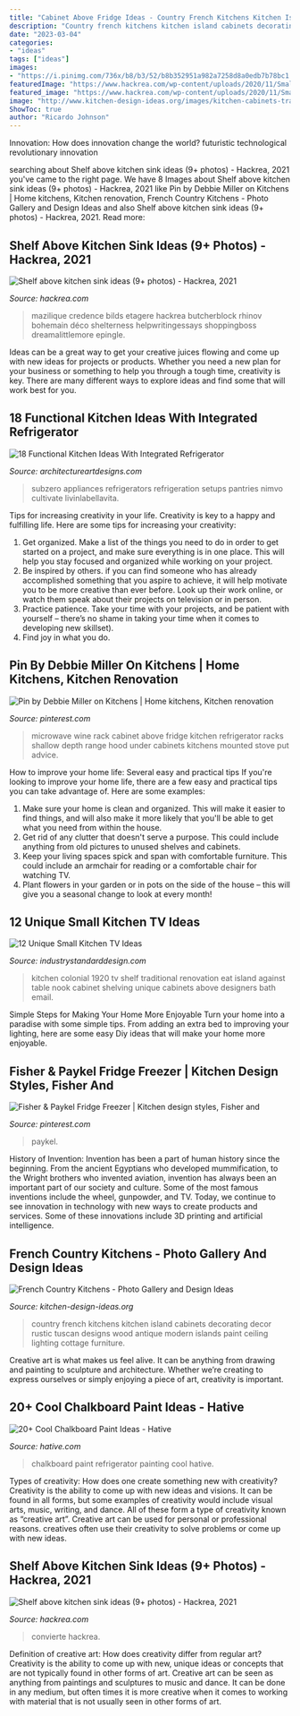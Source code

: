 ```yaml
---
title: "Cabinet Above Fridge Ideas - Country French Kitchens Kitchen Island Cabinets Decorating Decor Rustic Tuscan Designs Wood Antique Modern Islands Paint Ceiling Lighting Cottage Furniture"
description: "Country french kitchens kitchen island cabinets decorating decor rustic tuscan designs wood antique modern islands paint ceiling lighting cottage furniture"
date: "2023-03-04"
categories:
- "ideas"
tags: ["ideas"]
images:
- "https://i.pinimg.com/736x/b8/b3/52/b8b352951a982a7258d8a0edb7b78bc1.jpg"
featuredImage: "https://www.hackrea.com/wp-content/uploads/2020/11/Small-shelf-above-kitchen-sink.jpg"
featured_image: "https://www.hackrea.com/wp-content/uploads/2020/11/Small-shelf-above-kitchen-sink.jpg"
image: "http://www.kitchen-design-ideas.org/images/kitchen-cabinets-traditional-two-tone-014-s541841-antique-white-green-island-wood-top.jpg"
ShowToc: true
author: "Ricardo Johnson"
---
```



Innovation: How does innovation change the world?
futuristic 
technological 
revolutionary
innovation

	

		
searching about Shelf above kitchen sink ideas (9+ photos) - Hackrea, 2021 you've came to the right page. We have 8 Images about Shelf above kitchen sink ideas (9+ photos) - Hackrea, 2021 like Pin by Debbie Miller on Kitchens | Home kitchens, Kitchen renovation, French Country Kitchens - Photo Gallery and Design Ideas and also Shelf above kitchen sink ideas (9+ photos) - Hackrea, 2021. Read more:
		
    
## Shelf Above Kitchen Sink Ideas (9+ Photos) - Hackrea, 2021

<img loading=lazy src="https://www.hackrea.com/wp-content/uploads/2020/11/Shelf-above-kitchen-sink.jpg" onerror="this.onerror=null;this.src='https://tse2.mm.bing.net/th?id=OIP.y5hJG1E6OzaID9Je2BlCmAHaLH&amp;pid=15.1';" alt="Shelf above kitchen sink ideas (9+ photos) - Hackrea, 2021">

_Source: hackrea.com_

>mazilique credence bilds etagere hackrea butcherblock rhinov bohemain déco shelterness helpwritingessays shoppingboss dreamalittlemore epingle. 

	

Ideas can be a great way to get your creative juices flowing and come up with new ideas for projects or products. Whether you need a new plan for your business or something to help you through a tough time, creativity is key. There are many different ways to explore ideas and find some that will work best for you.

    
## 18 Functional Kitchen Ideas With Integrated Refrigerator

<img loading=lazy src="https://www.architectureartdesigns.com/wp-content/uploads/2016/09/3-29.jpg" onerror="this.onerror=null;this.src='https://tse3.mm.bing.net/th?id=OIP.1z_cVonbGUORhGRQKtjFegHaE7&amp;pid=15.1';" alt="18 Functional Kitchen Ideas With Integrated Refrigerator">

_Source: architectureartdesigns.com_

>subzero appliances refrigerators refrigeration setups pantries nimvo cultivate livinlabellavita. 

	

Tips for increasing creativity in your life.
Creativity is key to a happy and fulfilling life. Here are some tips for increasing your creativity: 
1. Get organized. Make a list of the things you need to do in order to get started on a project, and make sure everything is in one place. This will help you stay focused and organized while working on your project. 
2. Be inspired by others. if you can find someone who has already accomplished something that you aspire to achieve, it will help motivate you to be more creative than ever before. Look up their work online, or watch them speak about their projects on television or in person. 
3. Practice patience. Take your time with your projects, and be patient with yourself – there’s no shame in taking your time when it comes to developing new skillset). 
4. Find joy in what you do.

    
## Pin By Debbie Miller On Kitchens | Home Kitchens, Kitchen Renovation

<img loading=lazy src="https://i.pinimg.com/736x/69/61/72/696172aa43729ecc19ad848928d281a4--microwave-hood-microwave-above-stove.jpg" onerror="this.onerror=null;this.src='https://tse4.mm.bing.net/th?id=OIP.BKkRKgkfku5oG2EmwDgo0wHaJ3&amp;pid=15.1';" alt="Pin by Debbie Miller on Kitchens | Home kitchens, Kitchen renovation">

_Source: pinterest.com_

>microwave wine rack cabinet above fridge kitchen refrigerator racks shallow depth range hood under cabinets kitchens mounted stove put advice. 

	

How to improve your home life: Several easy and practical tips
If you're looking to improve your home life, there are a few easy and practical tips you can take advantage of. Here are some examples:
1. Make sure your home is clean and organized. This will make it easier to find things, and will also make it more likely that you'll be able to get what you need from within the house.
2. Get rid of any clutter that doesn't serve a purpose. This could include anything from old pictures to unused shelves and cabinets.
3. Keep your living spaces spick and span with comfortable furniture. This could include an armchair for reading or a comfortable chair for watching TV. 
4. Plant flowers in your garden or in pots on the side of the house – this will give you a seasonal change to look at every month! 

    
## 12 Unique Small Kitchen TV Ideas

<img loading=lazy src="https://industrystandarddesign.com/wp-content/uploads/2019/06/1920-colonial-kitchen-img.jpg" onerror="this.onerror=null;this.src='https://tse1.mm.bing.net/th?id=OIP.N5hpfmbm-BIbq52i1N2BoQHaLH&amp;pid=15.1';" alt="12 Unique Small Kitchen TV Ideas">

_Source: industrystandarddesign.com_

>kitchen colonial 1920 tv shelf traditional renovation eat island against table nook cabinet shelving unique cabinets above designers bath email. 

	

Simple Steps for Making Your Home More Enjoyable
Turn your home into a paradise with some simple tips. From adding an extra bed to improving your lighting, here are some easy Diy ideas that will make your home more enjoyable.

    
## Fisher &amp; Paykel Fridge Freezer | Kitchen Design Styles, Fisher And

<img loading=lazy src="https://i.pinimg.com/736x/b8/b3/52/b8b352951a982a7258d8a0edb7b78bc1.jpg" onerror="this.onerror=null;this.src='https://tse3.mm.bing.net/th?id=OIP.7B8FRPj9B52aNMWDV9GoEwHaLH&amp;pid=15.1';" alt="Fisher &amp; Paykel Fridge Freezer | Kitchen design styles, Fisher and">

_Source: pinterest.com_

>paykel. 

	

History of Invention:
Invention has been a part of human history since the beginning. From the ancient Egyptians who developed mummification, to the Wright brothers who invented aviation, invention has always been an important part of our society and culture. Some of the most famous inventions include the wheel, gunpowder, and TV. Today, we continue to see innovation in technology with new ways to create products and services. Some of these innovations include 3D printing and artificial intelligence.

    
## French Country Kitchens - Photo Gallery And Design Ideas

<img loading=lazy src="http://www.kitchen-design-ideas.org/images/kitchen-cabinets-traditional-two-tone-014-s541841-antique-white-green-island-wood-top.jpg" onerror="this.onerror=null;this.src='https://tse4.mm.bing.net/th?id=OIP.RHXpuocz-_TOSy3urL0m3gHaLH&amp;pid=15.1';" alt="French Country Kitchens - Photo Gallery and Design Ideas">

_Source: kitchen-design-ideas.org_

>country french kitchens kitchen island cabinets decorating decor rustic tuscan designs wood antique modern islands paint ceiling lighting cottage furniture. 

	

Creative art is what makes us feel alive. It can be anything from drawing and painting to sculpture and architecture. Whether we’re creating to express ourselves or simply enjoying a piece of art, creativity is important.

    
## 20+ Cool Chalkboard Paint Ideas - Hative

<img loading=lazy src="https://hative.com/wp-content/uploads/2014/09/chalkboard-paint-ideas/10-chalkboard-painting-on-a-refrigerator.jpg" onerror="this.onerror=null;this.src='https://tse1.mm.bing.net/th?id=OIP.DboN5Ldf0RG8QKba-MLc3QHaLH&amp;pid=15.1';" alt="20+ Cool Chalkboard Paint Ideas - Hative">

_Source: hative.com_

>chalkboard paint refrigerator painting cool hative. 

	

Types of creativity: How does one create something new with creativity?
Creativity is the ability to come up with new ideas and visions. It can be found in all forms, but some examples of creativity would include visual arts, music, writing, and dance. All of these form a type of creativity known as “creative art”. Creative art can be used for personal or professional reasons. creatives often use their creativity to solve problems or come up with new ideas.

    
## Shelf Above Kitchen Sink Ideas (9+ Photos) - Hackrea, 2021

<img loading=lazy src="https://www.hackrea.com/wp-content/uploads/2020/11/Small-shelf-above-kitchen-sink.jpg" onerror="this.onerror=null;this.src='https://tse4.mm.bing.net/th?id=OIP.yMqCZbLoUlrng42sdbY5-AHaLG&amp;pid=15.1';" alt="Shelf above kitchen sink ideas (9+ photos) - Hackrea, 2021">

_Source: hackrea.com_

>convierte hackrea. 

	

Definition of creative art: How does creativity differ from regular art?
Creativity is the ability to come up with new, unique ideas or concepts that are not typically found in other forms of art. Creative art can be seen as anything from paintings and sculptures to music and dance. It can be done in any medium, but often times it is more creative when it comes to working with material that is not usually seen in other forms of art.

